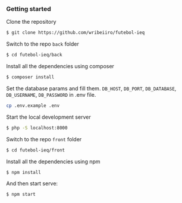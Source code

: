 ### Getting started

Clone the repository
```bash
$ git clone https://github.com/wribeiiro/futebol-ieq
```
Switch to the repo `back` folder
```bash
$ cd futebol-ieq/back
```
Install all the dependencies using composer
```bash
$ composer install
```
Set the database params and fill them. `DB_HOST`, `DB_PORT`, `DB_DATABASE`, `DB_USERNAME`, `DB_PASSWORD` in .env file.
```bash
cp .env.example .env
```

Start the local development server
```bash
$ php -S localhost:8000
```
Switch to the repo `front` folder
```bash
$ cd futebol-ieq/front
```
Install all the dependencies using npm
```bash
$ npm install
```
And then start serve:
```
$ npm start
```
